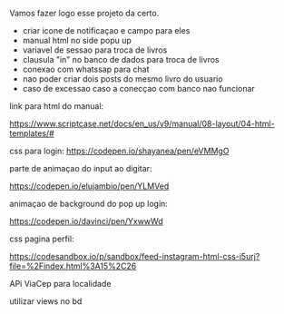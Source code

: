 Vamos fazer logo esse projeto da certo.

* criar icone de notificaçao e campo para eles
* manual html no side popu up
* variavel de sessao para troca de livros 
* clausula "in" no banco de dados para troca de livros
* conexao com whatssap para chat
* nao poder criar dois posts do mesmo livro do usuario
* caso de excessao caso a conecçao com banco nao funcionar




link para html do manual:

https://www.scriptcase.net/docs/en_us/v9/manual/08-layout/04-html-templates/#

css para login:
https://codepen.io/shayanea/pen/eVMMgO

parte de animaçao do input ao digitar:

https://codepen.io/elujambio/pen/YLMVed

animaçao de background do pop up login:

https://codepen.io/davinci/pen/YxwwWd

css pagina perfil:

https://codesandbox.io/p/sandbox/feed-instagram-html-css-i5urj?file=%2Findex.html%3A15%2C26


APi ViaCep para localidade

utilizar views no bd

